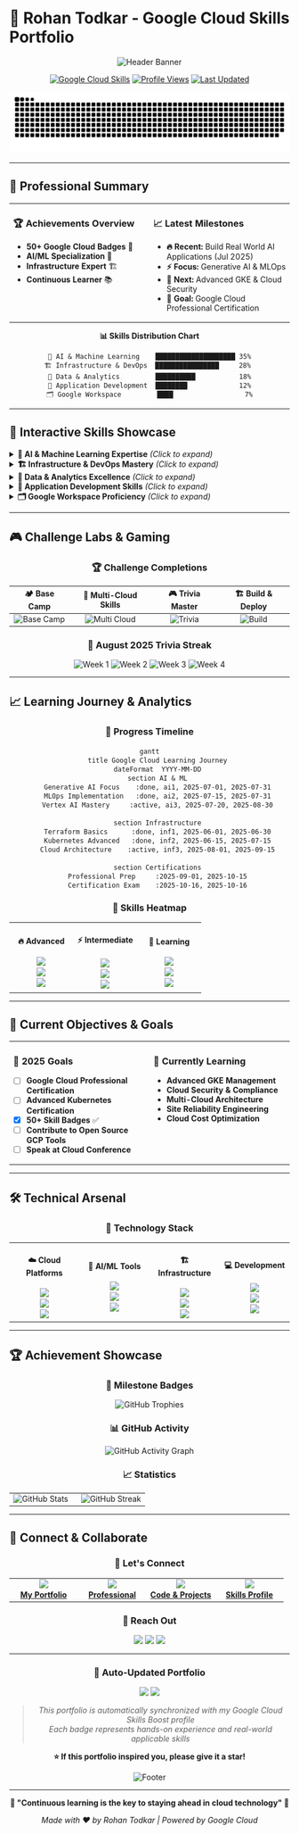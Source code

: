 # 🚀 Rohan Todkar - Google Cloud Skills Portfolio

<div align="center">

![Header Banner](https://capsule-render.vercel.app/api?type=waving&color=4285f4&height=300&section=header&text=Google%20Cloud%20Badges&fontSize=50&fontColor=white&animation=fadeIn&fontAlignY=38&desc=AI%20•%20Machine%20Learning%20•%20Infrastructure%20•%20DevOps&descAlignY=51&descAlign=62)

[![Google Cloud Skills](https://img.shields.io/badge/Google%20Cloud-Skills%20Boost-4285f4?style=for-the-badge&logo=google-cloud&logoColor=white&labelColor=1a1a1a)](https://www.cloudskillsboost.google/public_profiles/30dca49f-92b8-41d1-8a0e-ccdaacb4eb68)
[![Profile Views](https://komarev.com/ghpvc/?username=rohantodkar&color=4285f4&style=for-the-badge&label=Profile+Views)](https://github.com/Rohan-Todkar-2003)
[![Last Updated](https://img.shields.io/badge/Last%20Updated-August%2028%2C%202025-brightgreen?style=for-the-badge&logo=calendar)](https://github.com/Rohan-Todkar-2003/gcp-skills-portfolio)

<img src="https://raw.githubusercontent.com/Platane/snk/output/github-contribution-grid-snake.svg" alt="Snake animation" />

</div>

---

## 🎯 Professional Summary

<table>
<tr>
<td width="50%" valign="top">

### 🏆 **Achievements Overview**
- **50+ Google Cloud Badges** 🥇
- **AI/ML Specialization** 🤖
- **Infrastructure Expert** 🏗️
- **Continuous Learner** 📚

</td>
<td width="50%" valign="top">

### 📈 **Latest Milestones**
- **🔥 Recent:** Build Real World AI Applications (Jul 2025)
- **⚡ Focus:** Generative AI & MLOps
- **🎯 Next:** Advanced GKE & Cloud Security
- **🌟 Goal:** Google Cloud Professional Certification

</td>
</tr>
</table>

<div align="center">

**📊 Skills Distribution Chart**

```
🤖 AI & Machine Learning    ████████████████████ 35%
🏗️ Infrastructure & DevOps  ████████████████     28% 
💾 Data & Analytics         ██████████           18%
📱 Application Development  ████████             12%
🗂️ Google Workspace         ████                  7%
```

</div>

---

## 🏅 Interactive Skills Showcase

<details>
<summary><b>🤖 AI & Machine Learning Expertise</b> <i>(Click to expand)</i></summary>

<div align="center">

### 🧠 **Artificial Intelligence & Machine Learning**

<table>
<tr>
<td align="center" width="200">
<img src="https://cloud.google.com/_static/cloud/images/social-icon-google-cloud-1200-630.png" width="80" height="80" alt="AI Badge"/>
<br><b>Build Real World AI Apps</b><br>
<code>Gemini & Imagen</code><br>
<img src="https://img.shields.io/badge/Earned-Jul%2022%2C%202025-success?style=flat-square"/>
</td>
<td align="center" width="200">
<img src="https://developers.google.com/static/ml/images/vertex-ai-logo.png" width="80" height="80" alt="Prompt Design"/>
<br><b>Prompt Design</b><br>
<code>Vertex AI</code><br>
<img src="https://img.shields.io/badge/Earned-Jul%2021%2C%202025-success?style=flat-square"/>
</td>
<td align="center" width="200">
<img src="https://cloud.google.com/images/products/ai-platform/ai-platform-icon.svg" width="80" height="80" alt="MLOps"/>
<br><b>MLOps for Gen AI</b><br>
<code>Vertex AI Platform</code><br>
<img src="https://img.shields.io/badge/Earned-Jul%2019%2C%202025-success?style=flat-square"/>
</td>
</tr>
<tr>
<td align="center" width="200">
<img src="https://www.gstatic.com/devrel-devsite/prod/v2210deb8920cd4a55bd580441aa58e7853afc04b39a9d9ac4198e1cd7fbe04ef6/cloud/images/cloud-logo.svg" width="80" height="80" alt="Responsible AI"/>
<br><b>Responsible AI</b><br>
<code>Development</code><br>
<img src="https://img.shields.io/badge/Status-Completed-blue?style=flat-square"/>
</td>
<td align="center" width="200">
<img src="https://www.gstatic.com/devrel-devsite/prod/v2210deb8920cd4a55bd580441aa58e7853afc04b39a9d9ac4198e1cd7fbe04ef6/cloud/images/cloud-logo.svg" width="80" height="80" alt="Model Evaluation"/>
<br><b>AI Model Evaluation</b><br>
<code>Quality Systems</code><br>
<img src="https://img.shields.io/badge/Status-Completed-blue?style=flat-square"/>
</td>
<td align="center" width="200">
<img src="https://developers.google.com/static/ml/images/vertex-ai-logo.png" width="80" height="80" alt="Gen AI Leader"/>
<br><b>Gen AI Leader Path</b><br>
<code>Organizational Strategy</code><br>
<img src="https://img.shields.io/badge/Status-In%20Progress-orange?style=flat-square"/>
</td>
</tr>
</table>

**🎯 Key Skills:** `Gemini Models` • `Imagen` • `Prompt Engineering` • `MLOps` • `Vertex AI` • `Responsible AI`

</div>
</details>

<details>
<summary><b>🏗️ Infrastructure & DevOps Mastery</b> <i>(Click to expand)</i></summary>

<div align="center">

### ⚡ **Infrastructure & DevOps**

<table>
<tr>
<td align="center" width="200">
<img src="https://www.terraform.io/img/logo-hashicorp.svg" width="80" height="80" alt="Terraform"/>
<br><b>Terraform Infrastructure</b><br>
<code>Google Cloud</code><br>
<img src="https://img.shields.io/badge/Status-Completed-blue?style=flat-square"/>
</td>
<td align="center" width="200">
<img src="https://kubernetes.io/images/kubernetes-horizontal-color.png" width="80" height="80" alt="Kubernetes"/>
<br><b>Kubernetes Apps</b><br>
<code>GKE Deployment</code><br>
<img src="https://img.shields.io/badge/Status-Completed-blue?style=flat-square"/>
</td>
<td align="center" width="200">
<img src="https://www.gstatic.com/devrel-devsite/prod/v2210deb8920cd4a55bd580441aa58e7853afc04b39a9d9ac4198e1cd7fbe04ef6/cloud/images/cloud-logo.svg" width="80" height="80" alt="Load Balancing"/>
<br><b>Cloud Load Balancing</b><br>
<code>Compute Engine</code><br>
<img src="https://img.shields.io/badge/Status-Completed-blue?style=flat-square"/>
</td>
</tr>
<tr>
<td align="center" width="200">
<img src="https://www.gstatic.com/devrel-devsite/prod/v2210deb8920cd4a55bd580441aa58e7853afc04b39a9d9ac4198e1cd7fbe04ef6/cloud/images/cloud-logo.svg" width="80" height="80" alt="Compute"/>
<br><b>Cloud Compute Basics</b><br>
<code>VM Management</code><br>
<img src="https://img.shields.io/badge/Status-Completed-blue?style=flat-square"/>
</td>
<td align="center" width="200">
<img src="https://www.gstatic.com/devrel-devsite/prod/v2210deb8920cd4a55bd580441aa58e7853afc04b39a9d9ac4198e1cd7fbe04ef6/cloud/images/cloud-logo.svg" width="80" height="80" alt="Monitoring"/>
<br><b>Cloud Monitoring</b><br>
<code>Performance Tracking</code><br>
<img src="https://img.shields.io/badge/Status-Completed-blue?style=flat-square"/>
</td>
<td align="center" width="200">
<img src="https://www.terraform.io/img/logo-hashicorp.svg" width="80" height="80" alt="Terraform Challenge"/>
<br><b>Terraform Challenge</b><br>
<code>Automation</code><br>
<img src="https://img.shields.io/badge/Status-Completed-blue?style=flat-square"/>
</td>
</tr>
</table>

**🎯 Key Skills:** `Terraform` • `Kubernetes` • `Docker` • `GKE` • `Load Balancing` • `Infrastructure as Code`

</div>
</details>

<details>
<summary><b>💾 Data & Analytics Excellence</b> <i>(Click to expand)</i></summary>

<div align="center">

### 📊 **Data & Analytics**

<table>
<tr>
<td align="center" width="300">
<img src="https://www.gstatic.com/bricks/image/0dfa6e5bf59a06c4973bf1b5bb951e93cd8c9cf64b88b1a6b99bfff7b8e45c1a.svg" width="80" height="80" alt="BigQuery"/>
<br><b>BigQuery Predictive Analysis</b><br>
<code>Sports Data Science & ML</code><br>
<img src="https://img.shields.io/badge/Status-Completed-blue?style=flat-square"/>
</td>
<td align="center" width="300">
<img src="https://looker.com/assets/img/looker-logo.svg" width="80" height="80" alt="Looker"/>
<br><b>Looker LookML Objects</b><br>
<code>Business Intelligence</code><br>
<img src="https://img.shields.io/badge/Status-Completed-blue?style=flat-square"/>
</td>
</tr>
</table>

**🎯 Key Skills:** `BigQuery` • `SQL Analytics` • `BigQuery ML` • `Looker` • `LookML` • `Data Visualization`

</div>
</details>

<details>
<summary><b>📱 Application Development Skills</b> <i>(Click to expand)</i></summary>

<div align="center">

### 🖥️ **Application Development**

<table>
<tr>
<td align="center" width="200">
<img src="https://www.gstatic.com/devrel-devsite/prod/v2210deb8920cd4a55bd580441aa58e7853afc04b39a9d9ac4198e1cd7fbe04ef6/cloud/images/cloud-logo.svg" width="80" height="80" alt="App Dev"/>
<br><b>App Dev Environment</b><br>
<code>Google Cloud</code><br>
<img src="https://img.shields.io/badge/Status-Completed-blue?style=flat-square"/>
</td>
<td align="center" width="200">
<img src="https://www.gstatic.com/devrel-devsite/prod/v2210deb8920cd4a55bd580441aa58e7853afc04b39a9d9ac4198e1cd7fbe04ef6/cloud/images/cloud-logo.svg" width="80" height="80" alt="Dialogflow"/>
<br><b>Dialogflow CX</b><br>
<code>Conversational AI</code><br>
<img src="https://img.shields.io/badge/Status-Completed-blue?style=flat-square"/>
</td>
<td align="center" width="200">
<img src="https://storage.googleapis.com/flutter-io/flutter-mark-square-100.png" width="80" height="80" alt="Flutter"/>
<br><b>Flutter Development</b><br>
<code>Build Apps Challenge</code><br>
<img src="https://img.shields.io/badge/Status-Completed-blue?style=flat-square"/>
</td>
</tr>
</table>

**🎯 Key Skills:** `Cloud Functions` • `Pub/Sub` • `Dialogflow CX` • `Flutter` • `Cloud Storage` • `IAM`

</div>
</details>

<details>
<summary><b>🗂️ Google Workspace Proficiency</b> <i>(Click to expand)</i></summary>

<div align="center">

### 🏢 **Google Workspace**

<table>
<tr>
<td align="center" width="300">
<img src="https://fonts.gstatic.com/s/i/productlogos/googleg/v6/24px.svg" width="80" height="80" alt="Workspace"/>
<br><b>Google Workspace Tools</b><br>
<code>Collaboration Platform</code><br>
<img src="https://img.shields.io/badge/Status-Completed-blue?style=flat-square"/>
</td>
<td align="center" width="300">
<img src="https://fonts.gstatic.com/s/i/productlogos/sheets/v4/24px.svg" width="80" height="80" alt="Sheets"/>
<br><b>Google Sheets Advanced</b><br>
<code>Functions & Charts</code><br>
<img src="https://img.shields.io/badge/Status-Completed-blue?style=flat-square"/>
</td>
</tr>
</table>

**🎯 Key Skills:** `Gmail` • `Calendar` • `Meet` • `Drive` • `Sheets` • `AppSheet` • `Collaboration`

</div>
</details>

---

## 🎮 Challenge Labs & Gaming

<div align="center">

### 🏆 **Challenge Completions**

| 🏕️ Base Camp | 🎯 Multi-Cloud Skills | 🎮 Trivia Master | 🏗️ Build & Deploy |
|:---:|:---:|:---:|:---:|
| ![Base Camp](https://img.shields.io/badge/Base%20Camp-Completed-28a745?style=for-the-badge&logo=google-cloud) | ![Multi Cloud](https://img.shields.io/badge/Multi%20Cloud-Completed-17a2b8?style=for-the-badge&logo=google-cloud) | ![Trivia](https://img.shields.io/badge/Aug%20Trivia-4%2F4%20Weeks-ffc107?style=for-the-badge&logo=google-cloud) | ![Build](https://img.shields.io/badge/Build%20%26%20Deploy-Completed-6f42c1?style=for-the-badge&logo=google-cloud) |

### 🎯 **August 2025 Trivia Streak**
![Week 1](https://img.shields.io/badge/Week%201-✅-success?style=flat-square) ![Week 2](https://img.shields.io/badge/Week%202-✅-success?style=flat-square) ![Week 3](https://img.shields.io/badge/Week%203-✅-success?style=flat-square) ![Week 4](https://img.shields.io/badge/Week%204-✅-success?style=flat-square)

</div>

---

## 📈 Learning Journey & Analytics

<div align="center">

### 🚀 **Progress Timeline**

```mermaid
gantt
    title Google Cloud Learning Journey
    dateFormat  YYYY-MM-DD
    section AI & ML
    Generative AI Focus    :done, ai1, 2025-07-01, 2025-07-31
    MLOps Implementation   :done, ai2, 2025-07-15, 2025-07-31
    Vertex AI Mastery     :active, ai3, 2025-07-20, 2025-08-30
    
    section Infrastructure
    Terraform Basics      :done, inf1, 2025-06-01, 2025-06-30
    Kubernetes Advanced   :done, inf2, 2025-06-15, 2025-07-15
    Cloud Architecture    :active, inf3, 2025-08-01, 2025-09-15
    
    section Certifications
    Professional Prep     :2025-09-01, 2025-10-15
    Certification Exam    :2025-10-16, 2025-10-16
```

### 💪 **Skills Heatmap**

<table>
<tr>
<td width="33%" align="center">
<h4>🔥 Advanced</h4>
<img src="https://img.shields.io/badge/Google%20Cloud%20Platform-Advanced-dc3545?style=for-the-badge&logo=google-cloud"/><br>
<img src="https://img.shields.io/badge/Vertex%20AI-Advanced-dc3545?style=for-the-badge&logo=google-cloud"/><br>
<img src="https://img.shields.io/badge/SQL-Advanced-dc3545?style=for-the-badge&logo=mysql"/>
</td>
<td width="33%" align="center">
<h4>⚡ Intermediate</h4>
<img src="https://img.shields.io/badge/Terraform-Intermediate-ffc107?style=for-the-badge&logo=terraform"/><br>
<img src="https://img.shields.io/badge/Kubernetes-Intermediate-ffc107?style=for-the-badge&logo=kubernetes"/><br>
<img src="https://img.shields.io/badge/Python-Intermediate-ffc107?style=for-the-badge&logo=python"/>
</td>
<td width="33%" align="center">
<h4>🌱 Learning</h4>
<img src="https://img.shields.io/badge/Flutter-Learning-28a745?style=for-the-badge&logo=flutter"/><br>
<img src="https://img.shields.io/badge/Cloud%20Security-Learning-28a745?style=for-the-badge&logo=google-cloud"/><br>
<img src="https://img.shields.io/badge/Anthos-Learning-28a745?style=for-the-badge&logo=google-cloud"/>
</td>
</tr>
</table>

</div>

---

## 🎯 Current Objectives & Goals

<table>
<tr>
<td width="50%" valign="top">

### 🎯 **2025 Goals**
- [ ] **Google Cloud Professional Certification**
- [ ] **Advanced Kubernetes Certification**
- [x] **50+ Skill Badges** ✅
- [ ] **Contribute to Open Source GCP Tools**
- [ ] **Speak at Cloud Conference**

</td>
<td width="50%" valign="top">

### 🔄 **Currently Learning**
- **Advanced GKE Management**
- **Cloud Security & Compliance**
- **Multi-Cloud Architecture**
- **Site Reliability Engineering**
- **Cloud Cost Optimization**

</td>
</tr>
</table>

---

## 🛠️ Technical Arsenal

<div align="center">

### 🚀 **Technology Stack**

<table>
<tr>
<td align="center" width="25%">
<h4>☁️ Cloud Platforms</h4>
<img src="https://img.shields.io/badge/Google_Cloud-4285F4?style=for-the-badge&logo=google-cloud&logoColor=white"/><br>
<img src="https://img.shields.io/badge/Vertex_AI-FF6F00?style=for-the-badge&logo=google-cloud&logoColor=white"/><br>
<img src="https://img.shields.io/badge/Firebase-FFCA28?style=for-the-badge&logo=firebase&logoColor=black"/>
</td>
<td align="center" width="25%">
<h4>🤖 AI/ML Tools</h4>
<img src="https://img.shields.io/badge/TensorFlow-FF6F00?style=for-the-badge&logo=tensorflow&logoColor=white"/><br>
<img src="https://img.shields.io/badge/Gemini-8E75B2?style=for-the-badge&logo=google&logoColor=white"/><br>
<img src="https://img.shields.io/badge/BigQuery_ML-4285F4?style=for-the-badge&logo=google-cloud&logoColor=white"/>
</td>
<td align="center" width="25%">
<h4>🏗️ Infrastructure</h4>
<img src="https://img.shields.io/badge/Terraform-623CE4?style=for-the-badge&logo=terraform&logoColor=white"/><br>
<img src="https://img.shields.io/badge/Kubernetes-326ce5?style=for-the-badge&logo=kubernetes&logoColor=white"/><br>
<img src="https://img.shields.io/badge/Docker-2496ED?style=for-the-badge&logo=docker&logoColor=white"/>
</td>
<td align="center" width="25%">
<h4>💻 Development</h4>
<img src="https://img.shields.io/badge/Python-3776AB?style=for-the-badge&logo=python&logoColor=white"/><br>
<img src="https://img.shields.io/badge/Flutter-02569B?style=for-the-badge&logo=flutter&logoColor=white"/><br>
<img src="https://img.shields.io/badge/SQL-4479A1?style=for-the-badge&logo=mysql&logoColor=white"/>
</td>
</tr>
</table>

</div>

---

## 🏆 Achievement Showcase

<div align="center">

### 🥇 **Milestone Badges**

<img src="https://github-profile-trophy.vercel.app/?username=Rohan-Todkar-2003&theme=onedark&no-frame=true&column=7&margin-w=15&margin-h=15" alt="GitHub Trophies"/>

### 📊 **GitHub Activity**

<img src="https://github-readme-activity-graph.vercel.app/graph?username=Rohan-Todkar-2003&custom_title=My%20Contribution%20Graph&bg_color=0D1117&color=7c3aed&line=00d2d3&point=c3d82c&area=true&hide_border=true" alt="GitHub Activity Graph"/>

### 📈 **Statistics**

<table>
<tr>
<td width="50%">
<img src="https://github-readme-stats.vercel.app/api?username=Rohan-Todkar-2003&show_icons=true&theme=tokyonight&hide_border=true&bg_color=0D1117" alt="GitHub Stats"/>
</td>
<td width="50%">
<img src="https://github-readme-streak-stats.herokuapp.com/?user=Rohan-Todkar-2003&theme=tokyonight&hide_border=true&background=0D1117" alt="GitHub Streak"/>
</td>
</tr>
</table>

</div>

---

## 🌟 Connect & Collaborate

<div align="center">

### 🤝 **Let's Connect**

<table>
<tr>
<td align="center" width="25%">
<a href="https://rohans-portfolio-opal.vercel.app/">
<img src="https://img.shields.io/badge/Portfolio-FF5722?style=for-the-badge&logo=google-chrome&logoColor=white"/>
<br><b>My Portfolio</b>
</a>
</td>
<td align="center" width="25%">
<a href="https://in.linkedin.com/in/rohantodkar0705">
<img src="https://img.shields.io/badge/LinkedIn-0077B5?style=for-the-badge&logo=linkedin&logoColor=white"/>
<br><b>Professional</b>
</a>
</td>
<td align="center" width="25%">
<a href="https://github.com/Rohan-Todkar-2003">
<img src="https://img.shields.io/badge/GitHub-100000?style=for-the-badge&logo=github&logoColor=white"/>
<br><b>Code & Projects</b>
</a>
</td>
<td align="center" width="25%">
<a href="https://www.cloudskillsboost.google/public_profiles/30dca49f-92b8-41d1-8a0e-ccdaacb4eb68">
<img src="https://img.shields.io/badge/Google%20Cloud-4285F4?style=for-the-badge&logo=google-cloud&logoColor=white"/>
<br><b>Skills Profile</b>
</a>
</td>
</tr>
</table>

### 📧 **Reach Out**

<img src="https://img.shields.io/badge/Open%20to-Collaboration-brightgreen?style=for-the-badge&logo=handshake&logoColor=white"/>
<img src="https://img.shields.io/badge/Available%20for-Consulting-blue?style=for-the-badge&logo=consultant&logoColor=white"/>
<img src="https://img.shields.io/badge/Ready%20for-New%20Opportunities-orange?style=for-the-badge&logo=rocket&logoColor=white"/>

</div>

---

<div align="center">

### 🔄 **Auto-Updated Portfolio**

<img src="https://img.shields.io/badge/Last%20Updated-August%2028%2C%202025-success?style=for-the-badge&logo=calendar&logoColor=white"/>
<img src="https://img.shields.io/badge/Next%20Update-Daily%20at%206AM%20UTC-info?style=for-the-badge&logo=clock&logoColor=white"/>

> *This portfolio is automatically synchronized with my Google Cloud Skills Boost profile*  
> *Each badge represents hands-on experience and real-world applicable skills*

**⭐ If this portfolio inspired you, please give it a star!**

![Footer](https://capsule-render.vercel.app/api?type=waving&color=4285f4&height=100&section=footer)

</div>

---

<div align="center">

**🚀 "Continuous learning is the key to staying ahead in cloud technology" 🚀**

*Made with ❤️ by Rohan Todkar | Powered by Google Cloud*

</div>
